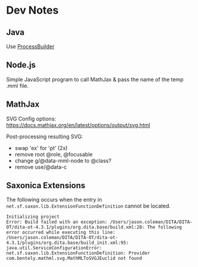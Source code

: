 # Dev Notes

## Java 

Use [ProcessBuilder](https://stackoverflow.com/a/25735681)

## Node.js

Simple JavaScript program to call MathJax & pass the name of the temp .mml file.

## MathJax

SVG Config options: https://docs.mathjax.org/en/latest/options/output/svg.html

Post-processing resulting SVG:

- swap 'ex' for 'pt' (2x)
- remove root @role, @focusable
- change g/@data-mml-node to @class?
- remove use/@data-c

## Saxonica Extensions

The following occurs when the entry in `net.sf.saxon.lib.ExtensionFunctionDefinition` cannot be located.

```
Initializing project
Error: Build failed with an exception: /Users/jason.coleman/DITA/DITA-OT/dita-ot-4.3.1/plugins/org.dita.base/build.xml:28: The following error occurred while executing this line:
/Users/jason.coleman/DITA/DITA-OT/dita-ot-4.3.1/plugins/org.dita.base/build_init.xml:95: java.util.ServiceConfigurationError: net.sf.saxon.lib.ExtensionFunctionDefinition: Provider com.bentely.mathml.svg.MathMLToSVGJEuclid not found
```
